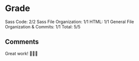 # Grade

Sass Code: 2/2
Sass File Organization: 1/1
HTML: 1/1
General File Organization & Commits: 1/1
Total: 5/5

## Comments
Great work! 💯💯💯